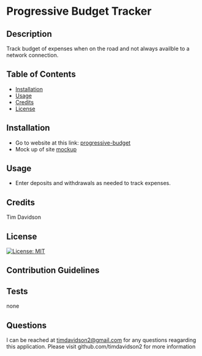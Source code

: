 
# Progressive Budget Tracker

## Description
        
Track budget of expenses when on the road and not always availble to a network connection. 

## Table of Contents 
       
- [Installation](#installation)
- [Usage](#usage)
- [Credits](#credits)
- [License](#license)

## Installation

- Go to website at this link: [progressive-budget](https://evening-savannah-22284.herokuapp.com)
- Mock up of site [mockup](./assets/img/progressiveBudget.png)

## Usage

- Enter deposits and withdrawals as needed to track expenses.

## Credits
        
Tim Davidson

## License
        
[![License: MIT](https://img.shields.io/badge/License-MIT-yellow.svg)](https://opensource.org/licenses/MIT)
        
## Contribution Guidelines


        
## Tests
        
none

## Questions

I can be reached at timdavidson2@gmail.com for any questions reagarding this application.
Please visit github.com/timdavidson2 for more information